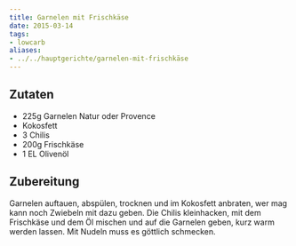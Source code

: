 ```yaml
---
title: Garnelen mit Frischkäse
date: 2015-03-14
tags:
- lowcarb
aliases:
- ../../hauptgerichte/garnelen-mit-frischkäse
---
```


## Zutaten
- 225g Garnelen Natur oder Provence
- Kokosfett
- 3 Chilis
- 200g Frischkäse
- 1 EL Olivenöl

## Zubereitung
Garnelen auftauen, abspülen, trocknen und im Kokosfett anbraten, wer mag kann noch Zwiebeln mit dazu geben. Die Chilis kleinhacken, mit dem Frischkäse und dem Öl mischen und auf die Garnelen geben, kurz warm werden lassen.
Mit Nudeln muss es göttlich schmecken.
